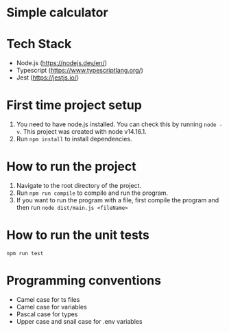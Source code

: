 # Simple calculator

# Tech Stack

- Node.js (https://nodejs.dev/en/)
- Typescript (https://www.typescriptlang.org/)
- Jest (https://jestjs.io/)

# First time project setup

1. You need to have node.js installed. You can check this by running `node -v`. This project was created with node v14.16.1.
2. Run `npm install` to install dependencies.

# How to run the project

1. Navigate to the root directory of the project.
2. Run `npm run compile` to compile and run the program.
3. If you want to run the program with a file, first compile the program and then run `node dist/main.js <fileName>`

# How to run the unit tests

`npm run test`

# Programming conventions

- Camel case for ts files
- Camel case for variables
- Pascal case for types
- Upper case and snail case for .env variables

